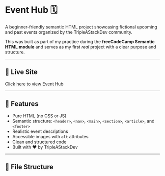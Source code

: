 # Event Hub 🗓️

A beginner-friendly semantic HTML project showcasing fictional upcoming and past events organized by the TripleAStackDev community.

This was built as part of my practice during the **freeCodeCamp Semantic HTML module** and serves as my first *real* project with a clear purpose and structure.

---

## 🔗 Live Site

[Click here to view Event Hub](https://tripleastackdev.github.io/triplea-event-page/)

---

## 📌 Features

- Pure HTML (no CSS or JS)
- Semantic structure: `<header>`, `<nav>`, `<main>`, `<section>`, `<article>`, and `<footer>`
- Realistic event descriptions
- Accessible images with `alt` attributes
- Clean and structured code
- Built with ❤️ by TripleAStackDev

---

## 📁 File Structure

